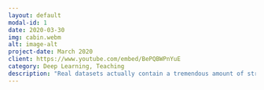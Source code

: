 ```yaml
---
layout: default
modal-id: 1
date: 2020-03-30
img: cabin.webm
alt: image-alt
project-date: March 2020
client: https://www.youtube.com/embed/BePQBWPnYuE
category: Deep Learning, Teaching
description: "Real datasets actually contain a tremendous amount of structure, or else we could not learn from them as famously argued by Hume and No Free Lunch theorems."\ - Sanae Lotfi Et al. , 2023\\Does high dimensional real life data actually "live" on a low dimensional manifold? 
---
```








